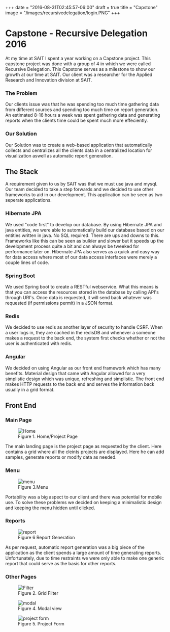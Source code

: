 +++
date = "2016-08-31T02:45:57-06:00"
draft = true
title = "Capstone"
image = "/images/recursivedelegation/login.PNG"
+++

<h1>Capstone - Recursive Delegation 2016</h1>

At my time at SAIT I spent a year working on a Capstone project. This capstone project was done with a group of 4 in which we were called Recursive Delegation. This Capstone serves as a milestone to show our growth at our time at SAIT. Our client was a researcher for the Applied Research and Innovation division at SAIT.

<h3>The Problem</h3>
Our clients issue was that he was spending too much time gathering data from different sources and spending too much time on report generation. An estimated 8-16 hours a week was spent gathering data and generating reports when the clients time could be spent much more effeciently.

<h3>Our Solution</h3>
Our Solution was to create a web-based application that automatically collects and centralizes all the clients data in a centralized location for visualization aswell as automatic report generation.
<h2>The Stack</h2>
<p>A requirement given to us by SAIT was that we must use java and mysql. Our team decided to take a step forwards and we decided to use other frameworks to aid in our development. This application can be seen as two seperate applications.</p>
<h3>Hibernate JPA</h3>
<p>We used "code first" to develop our database. By using Hibernate JPA and java entities, we were able to automatically build our database based on our entities written in java. No SQL required. There are ups and downs to this. Frameworks like this can be seen as bulkier and slower but it speeds up the development process quite a bit and can always be tweeked for performance later on. Hibernate JPA also serves as a quick and easy way for data access where most of our data access interfaces were merely a couple lines of code.</p>
<h3>Spring Boot</h3>
<p>We used Spring boot to create a RESTful webservice. What this means is that you can access the resources stored in the database by calling API's through URI's. Once data is requested, it will send back whatever was requested (if permissions permit) in a JSON format.</p>
<h3>Redis</h3>
We decided to use redis as another layer of security to handle CSRF. When a user logs in, they are cached in the redisDB and whenever a someone makes a request to the back end, the system first checks whether or not the user is authenticated with redis.
<h3>Angular</h3>
We decided on using Angular as our front end framework which has many benefits. Material design that came with Angular allowed for a very simplistic design which was unique, refreshing and simplistic. The front end makes HTTP requests to the back end and serves the information back usually in a grid format.
<h2>Front End</h2>

<h3>Main Page</h3>
<figure>
    <img class="picture-project" src="/images/recursivedelegation/Home.PNG" alt="Home">
    <figcaption>Figure 1. Home/Project Page</figcaption>
</figure>
<p>The main landing page is the project page as requested by the client. Here contains a grid where all the cleints projects are displayed. Here he can add samples, generate reports or modify data as needed.</p>

<h3>Menu</h3>
<figure>
    <img class="picture-project" src="/images/recursivedelegation/menu.PNG" alt="menu">
    <figcaption>Figure 3.Menu</figcaption>
</figure>
<p>Portability was a big aspect to our client and there was potential for mobile use. To solve these problems we decided on keeping a minimalistic design and keeping the menu hidden until clicked.</p>

<h3>Reports</h3>
<figure>
    <img class="picture-project" src="/images/recursivedelegation/reportgen.PNG" alt="report">
    <figcaption>Figure 6 Report Generation</figcaption>
</figure>
<p>As per request, automatic report generation was a big piece of the application as the client spends a large amount of time generating reports. Unfortunately, due to time restraints we were only able to make one generic report that could serve as the basis for other reports.</p>

<h3>Other Pages</h3>
<figure>
    <img class="picture-project" src="/images/recursivedelegation/filter.PNG" alt="Filter">
    <figcaption>Figure 2. Grid Filter</figcaption>
</figure>

<figure>
    <img class="picture-project" src="/images/recursivedelegation/modal.PNG" alt="modal">
    <figcaption>Figure 4. Modal view</figcaption>
</figure>


<figure>
    <img class="picture-project" src="/images/recursivedelegation/projectform.PNG" alt="project form">
    <figcaption>Figure 5. Project Form</figcaption>
</figure>

